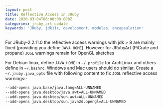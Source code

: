 ```yaml
---
layout: post
title: Reflective Access in JRuby
date: 2020-03-04T06:00:00.000Z
categories: jruby_art update
keywords: 'JRuby, jdk11+, development, modules, encapsulation'
---
```

For JRuby-2.2.11.0 the reflective access warnings with jdk > 8 are mainly fixed (providing you define `JAVA_HOME`). However
for JRubyArt (PiCrate and propane) `JOGL` warnings remain for OpenGL sketches

For Debian linux, define `JAVA_HOME` in `~/.profile` for ArchLinux and others define in `~/.bashrc`. Windows and Mac users should do similar. Create a `~/.jruby.java_opts` file with following content to fix `JOGL` reflective access warnings:-


```bash
--add-opens java.base/java.lang=ALL-UNNAMED
--add-opens java.desktop/java.awt=ALL-UNNAMED
--add-opens java.desktop/sun.awt=ALL-UNNAMED
--add-opens java.desktop/sun.java2d.opengl=ALL-UNNAMED

```
